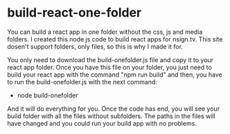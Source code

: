 # build-react-one-folder
You can build a react app in one folder without the css, js and media folders. I created this node js code to build react apps for nsign.tv. This site dosen't support folders, only files, so this is why I made it for.

You only need to download the build-onefolder.js file and copy it to your react app folder.
Once you have this file on your folder, you just need to build your react app with the command "npm run build" and then, you have to run the build-onefolder.js with the next command:
- node build-onefolder

And it will do everything for you. Once the code has end, you will see your build folder with all the files without subfolders. The paths in the files will have changed and you could run your build app with no problems.
